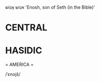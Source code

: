 אנוש
אֱנוֹשׁ‎
'Enosh, son of Seth (in the Bible)'

CENTRAL
========

HASIDIC
=======
= AMERICA = 

/ˈɛnojš/